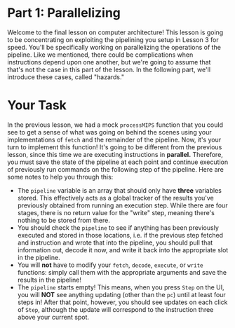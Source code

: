 # Part 1: Parallelizing
Welcome to the final lesson on computer architecture! This lesson is going to be
concentrating on exploiting the pipelining you setup in Lesson 3 for speed. You'll
be specifically working on parallelizing the operations of the pipeline. Like we
mentioned, there could be complications when instructions depend upon one another,
but we're going to assume that that's not the case in this part of the lesson. In the
following part, we'll introduce these cases, called "hazards."

# Your Task
In the previous lesson, we had a mock `processMIPS` function that you could see
to get a sense of what was going on behind the scenes using your implementations of 
`fetch` and the remainder of the pipeline. Now, it's your turn to implement this
function! It's going to be different from the previous lesson, since this time we
are executing instructions in **parallel.** Therefore, you must save the state of
the pipeline at each point and continue execution of previously run commands on the
following step of the pipeline. Here are some notes to help you through this:

- The `pipeline` variable is an array that should only have **three** variables stored.
This effectively acts as a global tracker of the results you've previously obtained
from running an execution step. While there are four stages, there is no return value
for the "write" step, meaning there's nothing to be stored from there.
- You should check the `pipeline` to see if anything has been previously executed and
stored in those locations, i.e. if the previous step fetched and instruction and 
wrote that into the pipeline, you should pull that information out, decode it now, and
write it back into the appropriate slot in the pipeline.
- You will **not** have to modify your `fetch`, `decode`, `execute`, or `write` functions:
simply call them with the appropriate arguments and save the results in the pipeline!
- The `pipeline` starts empty! This means, when you press `Step` on the UI, you will 
**NOT** see anything updating (other than the `pc`) until at least four steps in! After
that point, however, you should see updates on each click of `Step`, although the update
will correspond to the instruction three above your current spot.
